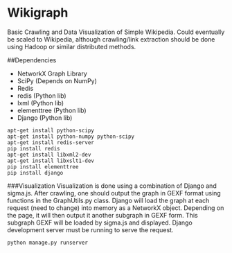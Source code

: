Wikigraph
=========

Basic Crawling and Data Visualization of Simple Wikipedia. Could eventually be scaled to Wikipedia, although crawling/link extraction should be done using Hadoop or similar distributed methods. 

##Dependencies
- NetworkX Graph Library
- SciPy (Depends on NumPy)
- Redis
- redis (Python lib)
- lxml (Python lib)
- elementtree (Python lib)
- Django (Python lib)

```shell
apt-get install python-scipy
apt-get install python-numpy python-scipy
apt-get install redis-server
pip install redis
apt-get install libxml2-dev
apt-get install libxslt1-dev
pip install elementtree
pip install django
```

###Visualization
Visualization is done using a combination of Django and sigma.js. After crawling, one should output the graph in GEXF format using functions in the GraphUtils.py class. Django will load the graph at each request (need to change) into memory as a NetworkX object. Depending on the page, it will then output it another subgraph in GEXF form. This subgraph GEXF will be loaded by sigma.js and displayed. Django development server must be running to serve the request.
```shell
python manage.py runserver
```



